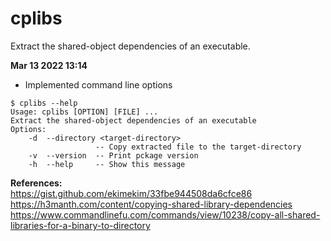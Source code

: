 # cplibs
Extract the shared-object dependencies of an executable.

**Mar 13 2022 13:14**
- Implemented command line options
```
$ cplibs --help
Usage: cplibs [OPTION] [FILE] ...
Extract the shared-object dependencies of an executable
Options:
    -d  --directory <target-directory>
                   -- Copy extracted file to the target-directory
    -v  --version  -- Print pckage version
    -h  --help     -- Show this message
```

**References:**<br>
https://gist.github.com/ekimekim/33fbe944508da6cfce86<br>
https://h3manth.com/content/copying-shared-library-dependencies<br>
https://www.commandlinefu.com/commands/view/10238/copy-all-shared-libraries-for-a-binary-to-directory
